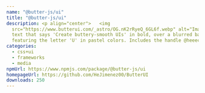 ```yaml
---
name: "@butter-js/ui"
title: "@butter-js/ui"
description: <p align="center">   <img
  src="https://www.butterui.com/_astro/OG.nK2rRyeQ_6GL6f.webp" alt="Image with
  text that says 'Create buttery-smooth UIs' in bold, over a blurred background
  featuring the letter 'U' in pastel colors. Includes the handle @heeector00
categories:
  - css+ui
  - frameworks
  - media
npmUrl: https://www.npmjs.com/package/@butter-js/ui
homepageUrl: https://github.com/HeJimenez00/ButterUI
downloads: 250
---
```

